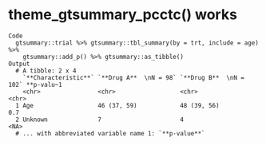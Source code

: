 # theme_gtsummary_pcctc() works

    Code
      gtsummary::trial %>% gtsummary::tbl_summary(by = trt, include = age) %>%
        gtsummary::add_p() %>% gtsummary::as_tibble()
    Output
      # A tibble: 2 x 4
        `**Characteristic**` `**Drug A**  \nN = 98` `**Drug B**  \nN = 102` **p-valu~1
        <chr>                <chr>                  <chr>                   <chr>     
      1 Age                  46 (37, 59)            48 (39, 56)             0.7       
      2 Unknown              7                      4                       <NA>      
      # ... with abbreviated variable name 1: `**p-value**`

